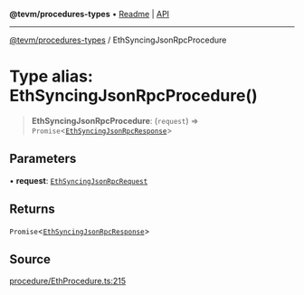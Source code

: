 **@tevm/procedures-types** • [Readme](../README.md) \| [API](../globals.md)

***

[@tevm/procedures-types](../README.md) / EthSyncingJsonRpcProcedure

# Type alias: EthSyncingJsonRpcProcedure()

> **EthSyncingJsonRpcProcedure**: (`request`) => `Promise`\<[`EthSyncingJsonRpcResponse`](EthSyncingJsonRpcResponse.md)\>

## Parameters

• **request**: [`EthSyncingJsonRpcRequest`](EthSyncingJsonRpcRequest.md)

## Returns

`Promise`\<[`EthSyncingJsonRpcResponse`](EthSyncingJsonRpcResponse.md)\>

## Source

[procedure/EthProcedure.ts:215](https://github.com/evmts/tevm-monorepo/blob/main/packages/procedures-types/src/procedure/EthProcedure.ts#L215)
